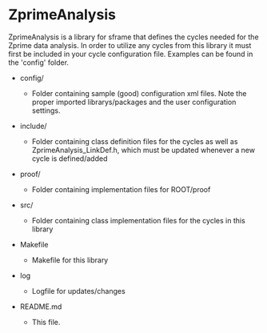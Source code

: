ZprimeAnalysis
==============

ZprimeAnalysis is a library for sframe that defines the cycles needed for the Zprime data analysis. In order to utilize
  any cycles from this library it must first be included in your cycle configuration file. Examples can be found in the
  'config' folder.

* config/
  * Folder containing sample (good) configuration xml files. Note the proper imported librarys/packages and the
  user configuration settings.
  
* include/
  * Folder containing class definition files for the cycles as well as ZprimeAnalysis_LinkDef.h, which must be updated
  whenever a new cycle is defined/added
  
* proof/
  * Folder containing implementation files for ROOT/proof
  
* src/
  * Folder containing class implementation files for the cycles in this library
  
* Makefile
  * Makefile for this library

* log
  * Logfile for updates/changes

* README.md
  * This file.

